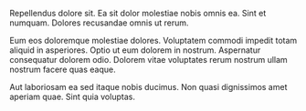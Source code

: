 Repellendus dolore sit. Ea sit dolor molestiae nobis omnis ea. Sint et numquam. Dolores recusandae omnis ut rerum.
 Eum eos doloremque molestiae dolores. Voluptatem commodi impedit totam aliquid in asperiores. Optio ut eum dolorem in nostrum. Aspernatur consequatur dolorem odio. Dolorem vitae voluptates rerum nostrum ullam nostrum facere quas eaque.
 Aut laboriosam ea sed itaque nobis ducimus. Non quasi dignissimos amet aperiam quae. Sint quia voluptas.